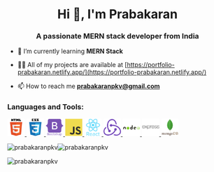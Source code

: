 <h1 align="center">Hi 👋, I'm Prabakaran</h1>
<h3 align="center">A passionate MERN stack developer from India</h3>

- 🌱 I’m currently learning **MERN Stack**

- 👨‍💻 All of my projects are available at [https://portfolio-prabakaran.netlify.app/](https://portfolio-prabakaran.netlify.app/)

- 📫 How to reach me **prabakaranpkv@gmail.com**


<p align="left">
</p>

<h3 align="left">Languages and Tools:</h3>
<p align="left">
  <a href="" target="_blank" rel="noreferrer"> <img src="https://raw.githubusercontent.com/devicons/devicon/master/icons/html5/html5-original-wordmark.svg" alt="html5" width="40" height="40"/> </a> <a href="https://www.w3schools.com/css/" target="_blank" rel="noreferrer"> <img src="https://raw.githubusercontent.com/devicons/devicon/master/icons/css3/css3-original-wordmark.svg" alt="css3" width="40" height="40"/> </a> <a href="https://getbootstrap.com" target="_blank" rel="noreferrer"> <img src="https://raw.githubusercontent.com/devicons/devicon/master/icons/bootstrap/bootstrap-plain-wordmark.svg" alt="bootstrap" width="40" height="40"/> </a> <a href="https://developer.mozilla.org/en-US/docs/Web/JavaScript" target="_blank" rel="noreferrer"> <img src="https://raw.githubusercontent.com/devicons/devicon/master/icons/javascript/javascript-original.svg" alt="javascript" width="40" height="40"/> </a> <a href="https://reactjs.org/" target="_blank" rel="noreferrer"> <img src="https://raw.githubusercontent.com/devicons/devicon/master/icons/react/react-original-wordmark.svg" alt="react" width="40" height="40"/> </a>  <a href="https://redux.js.org" target="_blank" rel="noreferrer"> <img src="https://raw.githubusercontent.com/devicons/devicon/master/icons/redux/redux-original.svg" alt="redux" width="40" height="40"/> </a> <a href="https://nodejs.org" target="_blank" rel="noreferrer"> <img src="https://raw.githubusercontent.com/devicons/devicon/master/icons/nodejs/nodejs-original-wordmark.svg" alt="nodejs" width="40" height="40"/> </a>   <a href="https://expressjs.com" target="_blank" rel="noreferrer"> <img src="https://raw.githubusercontent.com/devicons/devicon/master/icons/express/express-original-wordmark.svg" alt="express" width="40" height="40"/> </a>  
     <a href="https://www.mongodb.com/" target="_blank" rel="noreferrer"> <img src="https://raw.githubusercontent.com/devicons/devicon/master/icons/mongodb/mongodb-original-wordmark.svg" alt="mongodb" width="40" height="40"/> </a>    </p>

<p><img align="left" src="https://github-readme-stats.vercel.app/api/top-langs?username=prabakaranpkv&show_icons=true&locale=en&layout=compact" alt="prabakaranpkv" />

&nbsp;<img align="left" src="https://github-readme-stats.vercel.app/api?username=prabakaranpkv&show_icons=true&locale=en" alt="prabakaranpkv" /></p>

<p><img align="center" src="https://github-readme-streak-stats.herokuapp.com/?user=prabakaranpkv&" alt="prabakaranpkv" /></p>
